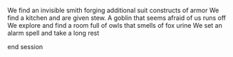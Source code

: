 We find an invisible smith forging additional suit constructs of armor
We find a kitchen and are given stew.
A goblin that seems afraid of us runs off
We explore and find a room full of owls that smells of fox urine
We set an alarm spell and take a long rest

end session